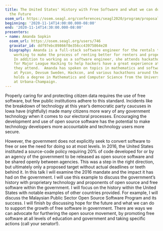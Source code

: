 ```yaml
---
title: The United States' History with Free Software and what we can do to improve
  the Future
osem_url: https://osem.seagl.org/conferences/seagl2020/program/proposals/794
beginning: '2020-11-14T14:00:00.000-08:00'
end: '2020-11-14T14:30:00.000-08:00'
presenters:
- name: Amanda Sopkin
  osem_url: https://osem.seagl.org/users/746
  gravatar_id: ddf97ebc89866f8e356cc43975864e28
  biography: Amanda is a full-stack software engineer for the rentals team at Zillow
    working to make the process of renting better for renters and property managers.
    In addition to working as a software engineer, she attends hackathons as a coach
    for Major League Hacking to help hackers have a great experience at the events
    they attend.  Amanda has spoken on topics in mathematics and software engineering
    at Pycon, Devsum Sweden, Hackcon, and various hackathons around the country. Amanda
    holds a degree in Mathematics and Computer Science from the University of Illinois
    at Urbana-Champaign.
---
```


Properly caring for and protecting citizen data requires the use of free software, but few public institutions adhere to this standard. Incidents like the breakdown of technology at this year’s democratic party caucuses in Iowa have (rightfully) made many citizens more wary of any government technology when it comes to our electoral processes. Encouraging the development and use of open source software has the potential to make technology developers more accountable and technology users more secure.

However, the government does not explicitly seek to convert software to free or see the need for doing so at most levels. In 2016, the United States instituted a source-code policy requiring 20% of code developed for or by an agency of the government to be released as open source software and be shared openly between agencies. This was a step in the right direction, but ultimately only a proposed target without actual deadlines or teeth behind it. In this talk I will examine the 2016 mandate and the impact it has had on the government. I will use this example to discuss the government’s history with proprietary technology and proponents of open source and free software within the government. I will focus on the history within the United States with notable examples of other countries provided. For example, I will discuss the Malaysian Public Sector Open Source Software Program and its success. I will finish by discussing hope for the future and what we can do to support the growth of free software in government. There are ways we can advocate for furthering the open source movement, by promoting free software at all levels of education and government and taking specific actions (call your senator!).
